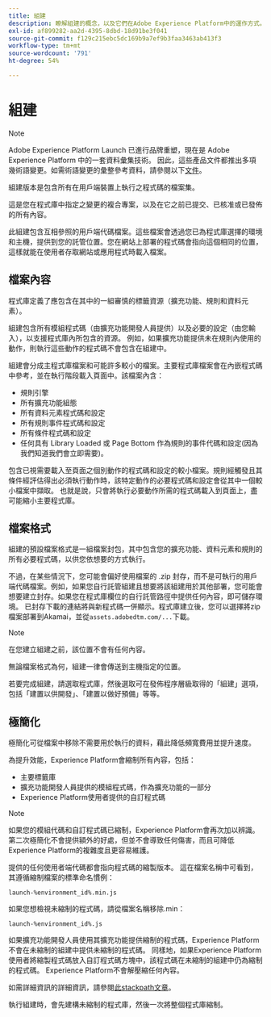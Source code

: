 ```yaml
---
title: 組建
description: 瞭解組建的概念，以及它們在Adobe Experience Platform中的運作方式。
exl-id: af899282-aa2d-4395-8dbd-18d91be3f041
source-git-commit: f129c215ebc5dc169b9a7ef9b3faa3463ab413f3
workflow-type: tm+mt
source-wordcount: '791'
ht-degree: 54%

---
```


# 組建

>[!NOTE]
>
>Adobe Experience Platform Launch 已進行品牌重塑，現在是 Adobe Experience Platform 中的一套資料彙集技術。 因此，這些產品文件都推出多項幾術語變更。如需術語變更的彙整參考資料，請參閱以下[文件](../../term-updates.md)。

組建版本是包含所有在用戶端裝置上執行之程式碼的檔案集。

這是您在程式庫中指定之變更的複合專案，以及在它之前已提交、已核准或已發佈的所有內容。

此組建包含互相參照的用戶端代碼檔案。這些檔案會透過您已為程式庫選擇的環境和主機，提供到您的託管位置。您在網站上部署的程式碼會指向這個相同的位置，這樣就能在使用者存取網站或應用程式時載入檔案。

## 檔案內容

程式庫定義了應包含在其中的一組審慎的標籤資源（擴充功能、規則和資料元素）。

組建包含所有模組程式碼（由擴充功能開發人員提供）以及必要的設定（由您輸入），以支援程式庫內所包含的資源。 例如，如果擴充功能提供未在規則內使用的動作，則執行這些動作的程式碼不會包含在組建中。

組建會分成主程式庫檔案和可能許多較小的檔案。主要程式庫檔案會在內嵌程式碼中參考，並在執行階段載入頁面中。該檔案內含：

* 規則引擎
* 所有擴充功能組態
* 所有資料元素程式碼和設定
* 所有規則事件程式碼和設定
* 所有條件程式碼和設定
* 任何具有 Library Loaded 或 Page Bottom 作為規則的事件代碼和設定(因為我們知道我們會立即需要)。

包含已視需要載入至頁面之個別動作的程式碼和設定的較小檔案。規則經觸發且其條件經評估得出必須執行動作時，該特定動作的必要程式碼和設定會從其中一個較小檔案中擷取。 也就是說，只會將執行必要動作所需的程式碼載入到頁面上，盡可能縮小主要程式庫。

## 檔案格式

組建的預設檔案格式是一組檔案封包，其中包含您的擴充功能、資料元素和規則的所有必要程式碼，以供您依想要的方式執行。

不過，在某些情況下，您可能會偏好使用檔案的 .zip 封存，而不是可執行的用戶端代碼檔案。例如，如果您自行託管組建且想要將該組建用於其他部署，您可能會想要建立封存。如果您在程式庫欄位的自行託管路徑中提供任何內容，即可儲存環境。 已封存下載的連結將與新程式碼一併顯示。程式庫建立後，您可以選擇將zip檔案部署到Akamai，並從`assets.adobedtm.com/...`下載。

>[!NOTE]
>
>在您建立組建之前，該位置不會有任何內容。

無論檔案格式為何，組建一律會傳送到主機指定的位置。

若要完成組建，請選取程式庫，然後選取可在發佈程序層級取得的「組建」選項，包括「建置以供開發」、「建置以做好預備」等等。

## 極簡化

極簡化可從檔案中移除不需要用於執行的資料，藉此降低頻寬費用並提升速度。

為提升效能，Experience Platform會縮制所有內容，包括：

* 主要標籤庫
* 擴充功能開發人員提供的模組程式碼，作為擴充功能的一部分
* Experience Platform使用者提供的自訂程式碼

>[!NOTE]
>
>如果您的模組代碼和自訂程式碼已縮制，Experience Platform會再次加以辨識。 第二次極簡化不會提供額外的好處，但並不會導致任何傷害，而且可降低Experience Platform的複雜度且更容易維護。

提供的任何使用者端代碼都會指向程式碼的縮製版本。 這在檔案名稱中可看到，其遵循縮制檔案的標準命名慣例：

`launch-%environment_id%.min.js`

如果您想檢視未縮制的程式碼，請從檔案名稱移除.min：

`launch-%environment_id%.js`

如果擴充功能開發人員使用其擴充功能提供縮制的程式碼，Experience Platform不會在未縮制的組建中提供未縮制的程式碼。 同樣地，如果Experience Platform使用者將縮製程式碼放入自訂程式碼方塊中，該程式碼在未縮制的組建中仍為縮制的程式碼。 Experience Platform不會解壓縮任何內容。

如需詳細資訊的詳細資訊，請參閱[此stackpath文章](https://blog.stackpath.com/glossary/minification/)。

執行組建時，會先建構未縮制的程式庫，然後一次將整個程式庫縮制。
